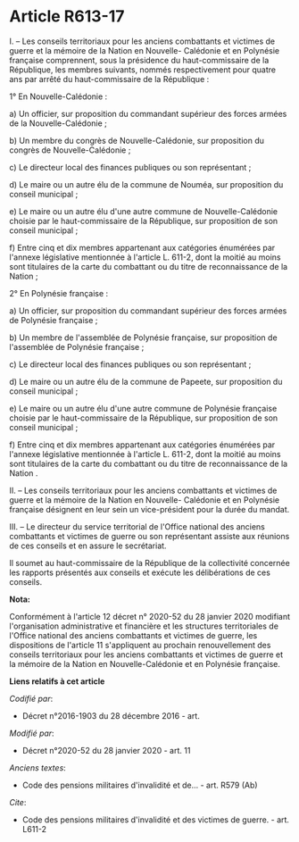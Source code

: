 # Article R613-17

I. – Les conseils territoriaux pour les anciens combattants et victimes de guerre et la mémoire de la Nation en Nouvelle-
Calédonie et en Polynésie française comprennent, sous la présidence du haut-commissaire de la République, les membres
suivants, nommés respectivement pour quatre ans par arrêté du haut-commissaire de la République :

1° En Nouvelle-Calédonie :

a) Un officier, sur proposition du commandant supérieur des forces armées de la Nouvelle-Calédonie ;

b) Un membre du congrès de Nouvelle-Calédonie, sur proposition du congrès de Nouvelle-Calédonie ;

c) Le directeur local des finances publiques ou son représentant ;

d) Le maire ou un autre élu de la commune de Nouméa, sur proposition du conseil municipal ;

e) Le maire ou un autre élu d'une autre commune de Nouvelle-Calédonie choisie par le haut-commissaire de la République, sur
proposition de son conseil municipal ;

f) Entre cinq et dix membres appartenant aux catégories énumérées par l'annexe législative mentionnée à l'article L. 611-2,
dont la moitié au moins sont titulaires de la carte du combattant ou du titre de reconnaissance de la Nation ;

2° En Polynésie française :

a) Un officier, sur proposition du commandant supérieur des forces armées de Polynésie française ;

b) Un membre de l'assemblée de Polynésie française, sur proposition de l'assemblée de Polynésie française ;

c) Le directeur local des finances publiques ou son représentant ;

d) Le maire ou un autre élu de la commune de Papeete, sur proposition du conseil municipal ;

e) Le maire ou un autre élu d'une autre commune de Polynésie française choisie par le haut-commissaire de la République, sur
proposition de son conseil municipal ;

f) Entre cinq et dix membres appartenant aux catégories énumérées par l'annexe législative mentionnée à l'article L. 611-2,
dont la moitié au moins sont titulaires de la carte du combattant ou du titre de reconnaissance de la Nation .

II. – Les conseils territoriaux pour les anciens combattants et victimes de guerre et la mémoire de la Nation en Nouvelle-
Calédonie et en Polynésie française désignent en leur sein un vice-président pour la durée du mandat.

III. – Le directeur du service territorial de l'Office national des anciens combattants et victimes de guerre ou son
représentant assiste aux réunions de ces conseils et en assure le secrétariat.

Il soumet au haut-commissaire de la République de la collectivité concernée les rapports présentés aux conseils et exécute
les délibérations de ces conseils.

**Nota:**

Conformément à l'article 12 décret n° 2020-52 du 28 janvier 2020 modifiant l'organisation administrative et financière et les
structures territoriales de l'Office national des anciens combattants et victimes de guerre, les dispositions de l'article 11
s'appliquent au prochain renouvellement des conseils territoriaux pour les anciens combattants et victimes de guerre et la
mémoire de la Nation en Nouvelle-Calédonie et en Polynésie française.

**Liens relatifs à cet article**

_Codifié par_:

  - Décret n°2016-1903 du 28 décembre 2016 - art.

_Modifié par_:

  - Décret n°2020-52 du 28 janvier 2020 - art. 11

_Anciens textes_:

  - Code des pensions militaires d'invalidité et de... - art. R579 (Ab)

_Cite_:

  - Code des pensions militaires d'invalidité et des victimes de guerre. - art. L611-2
